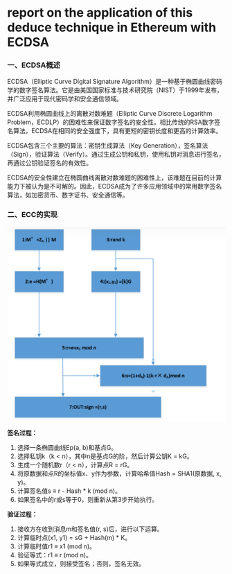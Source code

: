 ﻿# **report on the application of this deduce technique in Ethereum with ECDSA**

### **一、ECDSA概述**

ECDSA（Elliptic Curve Digital Signature Algorithm）是一种基于椭圆曲线密码学的数字签名算法。它是由美国国家标准与技术研究院（NIST）于1999年发布，并广泛应用于现代密码学和安全通信领域。

ECDSA利用椭圆曲线上的离散对数难题（Elliptic Curve Discrete Logarithm Problem，ECDLP）的困难性来保证数字签名的安全性。相比传统的RSA数字签名算法，ECDSA在相同的安全强度下，具有更短的密钥长度和更高的计算效率。

ECDSA包含三个主要的算法：密钥生成算法（Key Generation），签名算法（Sign），验证算法（Verify）。通过生成公钥和私钥，使用私钥对消息进行签名，再通过公钥验证签名的有效性。

ECDSA的安全性建立在椭圆曲线离散对数难题的困难性上，该难题在目前的计算能力下被认为是不可解的。因此，ECDSA成为了许多应用领域中的常用数字签名算法，如加密货币、数字证书、安全通信等。

### **二、ECC的实现**

![图片](https://github.com/puuuchiii/projects/blob/main/project%2010/image/3.png)


**签名过程：**

1.  选择一条椭圆曲线Ep(a, b)和基点G。
2.  选择私钥k（k < n），其中n是基点G的阶，然后计算公钥K = kG。
3.  生成一个随机数r（r < n），计算点R = rG。
4.  将原数据和点R的坐标值x、y作为参数，计算哈希值Hash = SHA1(原数据, x, y)。
5.  计算签名值s ≡ r - Hash * k (mod n)。
6.  如果签名中的r或s等于0，则重新从第3步开始执行。

**验证过程：**

1.  接收方在收到消息m和签名值(r, s)后，进行以下运算。
2.  计算临时点(x1, y1) = sG + Hash(m) * K。
3.  计算临时值r1 ≡ x1 (mod n)。
4.  验证等式：r1 ≡ r (mod n)。
5.  如果等式成立，则接受签名；否则，签名无效。


